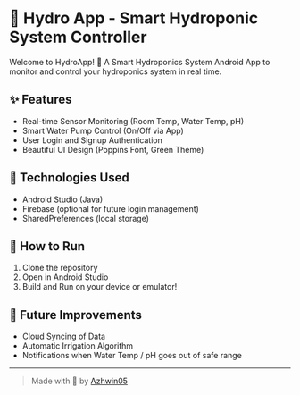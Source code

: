 # 🌱 Hydro App - Smart Hydroponic System Controller

Welcome to HydroApp! 🚀 A Smart Hydroponics System Android App to monitor and control your hydroponics system in real time.

## ✨ Features
- Real-time Sensor Monitoring (Room Temp, Water Temp, pH)
- Smart Water Pump Control (On/Off via App)
- User Login and Signup Authentication
- Beautiful UI Design (Poppins Font, Green Theme)

## 📱 Technologies Used
- Android Studio (Java)
- Firebase (optional for future login management)
- SharedPreferences (local storage)

## 🚀 How to Run
1. Clone the repository
2. Open in Android Studio
3. Build and Run on your device or emulator!

## 🧠 Future Improvements
- Cloud Syncing of Data
- Automatic Irrigation Algorithm
- Notifications when Water Temp / pH goes out of safe range

---

> Made with 💚 by [Azhwin05](https://github.com/Azhwin05)
